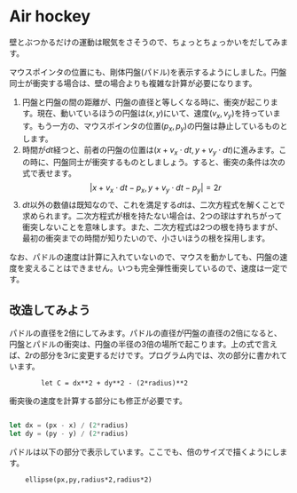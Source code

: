 # Air hockey

壁とぶつかるだけの運動は眠気をさそうので、ちょっとちょっかいをだしてみます。

マウスポインタの位置にも、剛体円盤(パドル)を表示するようにしました。円盤同士が衝突する場合は、壁の場合よりも複雑な計算が必要になります。

1. 円盤と円盤の間の距離が、円盤の直径と等しくなる時に、衝突が起こります。現在、動いているほうの円盤は$(x,y)$にいて、速度$(v_x, v_y)$を持っています。もう一方の、マウスポインタの位置$(p_x, p_y)$の円盤は静止しているものとします。
2. 時間が$dt$経つと、前者の円盤の位置は$(x+v_x\cdot dt, y+v_y\cdot dt)$に進みます。この時に、円盤同士が衝突するものとしましょう。すると、衝突の条件は次の式で表せます。
    $$ |x+v_x\cdot dt - p_x, y+v_y\cdot dt - p_y| = 2r $$
3. $dt$以外の数値は既知なので、これを満足する$dt$は、二次方程式を解くことで求められます。二次方程式が根を持たない場合は、2つの球はすれちがって衝突しないことを意味します。また、二次方程式は2つの根を持ちますが、最初の衝突までの時間が知りたいので、小さいほうの根を採用します。

なお、パドルの速度は計算に入れていないので、マウスを動かしても、円盤の速度を変えることはできません。いつも完全弾性衝突しているので、速度は一定です。

## 改造してみよう

パドルの直径を2倍にしてみます。パドルの直径が円盤の直径の2倍になると、円盤とパドルの衝突は、円盤の半径の3倍の場所で起こります。上の式で言えば、$2r$の部分を$3r$に変更するだけです。プログラム内では、次の部分に書かれています。

```
        let C = dx**2 + dy**2 - (2*radius)**2
```

衝突後の速度を計算する部分にも修正が必要です。

```javascript

let dx = (px - x) / (2*radius)
let dy = (py - y) / (2*radius)

```

パドルは以下の部分で表示しています。ここでも、倍のサイズで描くようにします。

```
    ellipse(px,py,radius*2,radius*2)
```
